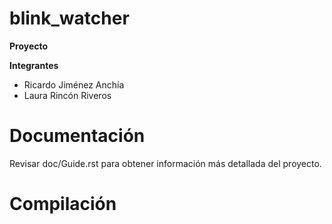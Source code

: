 # blink_watcher
**Proyecto**

**Integrantes**
* Ricardo Jiménez Anchía
* Laura Rincón Riveros

# Documentación
Revisar doc/Guide.rst para obtener información más detallada del proyecto.

# Compilación